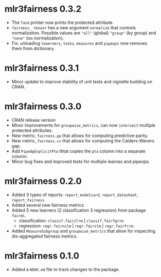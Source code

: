 # mlr3fairness 0.3.2
* The `Task` printer now prints the protected attribute.
* `fairness_ tensor` has a new argument `normalize` that controls normalization.
  Possible values are `"all"` (global) `"group"` (by group) and `"none"` (no normalization).
*  Fix: unloading `leaerners`, `tasks`, `measures` and `pipeops` now removes them from dictionary.

# mlr3fairness 0.3.1

* Minor update to improve stability of unit tests and vignette building on CRAN.

# mlr3fairness 0.3.0

* CRAN release version
* Minor improvements for `groupwise_metrics`, can now `intersect` multiple protected attributes.
* New metric, `fairness.pp` that allows for computing predictive parity.
* New metric, `fairness.cv` that allows for computing the Calders-Wevers gap.
* Add `PipeOpExplicitPta` thtat copies the `pta` column into a separate column.
* Minor bug fixes and improved tests for multiple learnes and pipeops.

# mlr3fairness 0.2.0

* Added 3 types of reports: `report_modelcard`, `report_datasheet`, `report_fairness`
* Added several new fairness metrics
* Added 5 new learners (2 classification 3 regression) from package `fairml`.
  * classification: `classif.fairzlrm` | `classif.fairfgrrm`
  * regression:     `regr.fairnclm` | `regr.fairzlm` | `regr.fairfrrm`.
* Added `MeasureSubgroup` and `groupwise_metrics` that allow for inspecting dis-aggregated fairness metrics. 

# mlr3fairness 0.1.0

* Added a `NEWS.md` file to track changes to the package.

